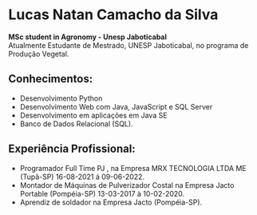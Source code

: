 # Lucas Natan Camacho da Silva
**MSc student in Agronomy - Unesp Jaboticabal**
<br>
Atualmente Estudante de Mestrado, UNESP Jaboticabal, no programa de Produção Vegetal.

## Conhecimentos:
 - Desenvolvimento Python
 - Desenvolvimento Web com Java, JavaScript e SQL Server
 - Desenvolvimento em aplicações em Java SE
 - Banco de Dados Relacional (SQL).

## Experiência Profissional:
 - Programador Full Time PJ , na Empresa MRX TECNOLOGIA LTDA ME (Tupã-SP) 16-08-2021 á 09-06-2022.
 - Montador de Máquinas de Pulverizador Costal na Empresa Jacto Portable (Pompéia-SP) 13-03-2017 à 10-02-2020.
 - Aprendiz de soldador na Empresa Jacto (Pompéia-SP).
